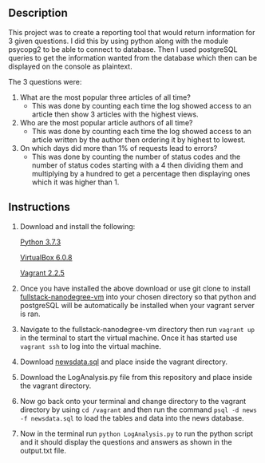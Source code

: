 ## Description

This project was to create a reporting tool that would return information for 3 given questions. I did this by using python along with the module psycopg2 to be able to connect to database. Then I used postgreSQL queries to get the information wanted from the database which then can be displayed on the console as plaintext.

The 3 questions were: 
1. What are the most popular three articles of all time?
	* This was done by counting each time the log showed access to an article then show 3 articles with the highest views.
2. Who are the most popular article authors of all time?
	* This was done by counting each time the log showed access to an article written by the author then ordering it by highest to lowest.
3. On which days did more than 1% of requests lead to errors?
	* This was done by counting the number of status codes and the number of status codes starting with a 4 then dividing them and multiplying by a hundred to get a percentage then displaying ones which it was higher than 1.

## Instructions

1. Download and install the following:

    [Python 3.7.3](https://www.python.org/downloads/release/python-373/)
	
    [VirtualBox 6.0.8](https://www.virtualbox.org/wiki/Downloads)
	
    [Vagrant 2.2.5](https://www.vagrantup.com/downloads.html)

2. Once you have installed the above download or use git clone to install [fullstack-nanodegree-vm](https://github.com/udacity/fullstack-nanodegree-vm) into your chosen directory so that python and postgreSQL will be automatically be installed when your vagrant server is ran.

3. Navigate to the fullstack-nanodegree-vm directory then run ```vagrant up``` in the terminal to start the virtual machine. Once it has started use ```vagrant ssh``` to log into the virtual machine. 

4. Download [newsdata.sql](https://d17h27t6h515a5.cloudfront.net/topher/2016/August/57b5f748_newsdata/newsdata.zip) and place inside the vagrant directory.

5. Download the LogAnalysis.py file from this repository and place inside the vagrant directory.

6. Now go back onto your terminal and change directory to the vagrant directory by using ```cd /vagrant``` and then run the command ```psql -d news -f newsdata.sql``` to load the tables and data into the news database.

7. Now in the terminal run ```python LogAnalysis.py``` to run the python script and it should display the questions and answers as shown in the output.txt file.
